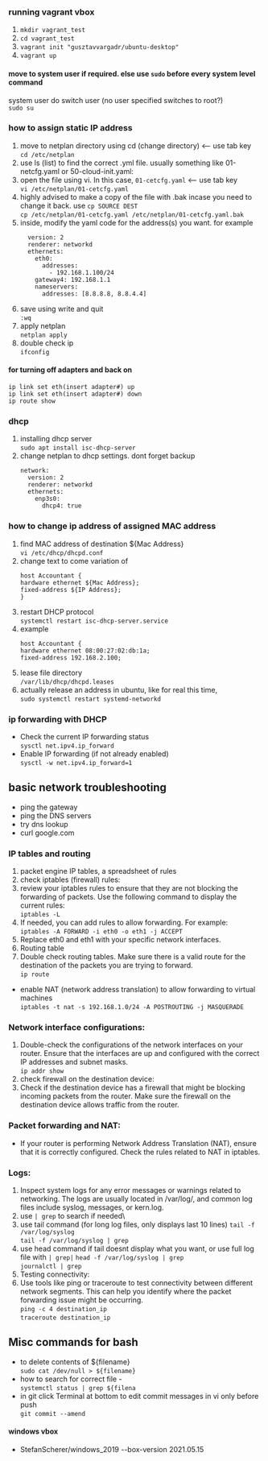 ### running vagrant vbox
1. `mkdir vagrant_test`
2. `cd vagrant_test`
3. `vagrant init "gusztavvargadr/ubuntu-desktop"`
4. `vagrant up`

#### move to system user if required. else use `sudo` before every system level command
system user do switch user (no user specified switches to root?)\
`sudo su`

### how to assign static IP address

1. move to netplan directory using cd (change directory) <-- use tab key\
    `cd /etc/netplan`
2. use ls (list) to find the correct .yml file. usually something like  01-netcfg.yaml or 50-cloud-init.yaml:
3. open the file using vi. In this case, `01-cetcfg.yaml` <-- use tab key\
`vi /etc/netplan/01-cetcfg.yaml`
4. highly advised to make a copy of the file with .bak incase you need to change it back. use `cp SOURCE DEST`\
`cp /etc/netplan/01-cetcfg.yaml /etc/netplan/01-cetcfg.yaml.bak`
5. inside, modify the yaml code for the address(s) you want. for example
    ```network:
      version: 2
      renderer: networkd
      ethernets:
        eth0:
          addresses:
            - 192.168.1.100/24
        gateway4: 192.168.1.1
        nameservers:
          addresses: [8.8.8.8, 8.8.4.4]
    ```
6. save using  write and quit\
`:wq`
7. apply netplan\
 `netplan apply`
8. double check ip\
`ifconfig`


#### for turning off adapters and back on
`ip link set eth(insert adapter#) up`\
`ip link set eth(insert adapter#) down`\
`ip route show`

### dhcp
1. installing dhcp server\
`sudo apt install isc-dhcp-server`
2. change netplan to dhcp settings. dont forget backup
    ```
    network:
      version: 2
      renderer: networkd
      ethernets:
        enp3s0:
          dhcp4: true
    ```

### how to change ip address of assigned MAC address
1. find MAC address of destination ${Mac Address}\
`vi /etc/dhcp/dhcpd.conf`
2. change text to come variation of 
    ```
    host Accountant {
    hardware ethernet ${Mac Address};
    fixed-address ${IP Address};
    }
    ```
3. restart DHCP protocol\
`systemctl restart isc-dhcp-server.service`
4. example
    ```
    host Accountant {
    hardware ethernet 08:00:27:02:db:1a;
    fixed-address 192.168.2.100;
    ```
5. lease file directory\
 `/var/lib/dhcp/dhcpd.leases`
6. actually release an address in ubuntu, like for real this time,\
`sudo systemctl restart systemd-networkd`



### ip forwarding with DHCP
- Check the current IP forwarding status\
 `sysctl net.ipv4.ip_forward`
- Enable IP forwarding (if not already enabled)\
 `sysctl -w net.ipv4.ip_forward=1`

## basic network troubleshooting
- ping the gateway
- ping the DNS servers
- try dns lookup
- curl google.com

### IP tables and routing
1. packet engine IP tables, a spreadsheet of rules
2. check iptables (firewall) rules:
3. review your iptables rules to ensure that they are not blocking the forwarding of packets. Use the following command to display the current rules:\
`iptables -L`
4. If needed, you can add rules to allow forwarding. For example:\
`iptables -A FORWARD -i eth0 -o eth1 -j ACCEPT`
5. Replace eth0 and eth1 with your specific network interfaces.
6. Routing table
7. Double check routing tables.  Make sure there is a valid route for the destination of the packets you are trying to forward.\
`ip route`

- enable NAT (network address translation) to allow forwarding to virtual machines\
`iptables -t nat -s 192.168.1.0/24 -A POSTROUTING -j MASQUERADE`


### Network interface configurations:
1. Double-check the configurations of the network interfaces on your router. Ensure that the interfaces are up and configured with the correct IP addresses and subnet masks.\
`ip addr show`
2. check firewall on the destination device:
3. Check if the destination device has a firewall that might be blocking incoming packets from the router. Make sure the firewall on the destination device allows traffic from the router.

### Packet forwarding and NAT:
- If your router is performing Network Address Translation (NAT), ensure that it is correctly configured. Check the rules related to NAT in iptables.
### Logs:
1. Inspect system logs for any error messages or warnings related to networking. The logs are usually located in /var/log/, and common log files include syslog, messages, or kern.log.
2. use `| grep` to search if needed\
3. use tail command (for long log files, only displays last 10 lines)
`tail -f /var/log/syslog`\
`tail -f /var/log/syslog | grep `
4. use head command if tail doesnt display what you want, or use full log file with `| grep|`
`head -f /var/log/syslog | grep `\
`journalctl | grep `
5. Testing connectivity:
6. Use tools like ping or traceroute to test connectivity between different network segments. This can help you identify where the packet forwarding issue might be occurring.\
`ping -c 4 destination_ip`\
`traceroute destination_ip`


   
## Misc commands for bash
- to delete contents of ${filename}\
`sudo cat /dev/null > ${filename}`
- how to search for correct file - \
`systemctl status | grep ${filena`
- in git click Terminal at bottom to edit commit messages in vi only before push\
`git commit --amend`

#### windows vbox
- StefanScherer/windows_2019 --box-version 2021.05.15